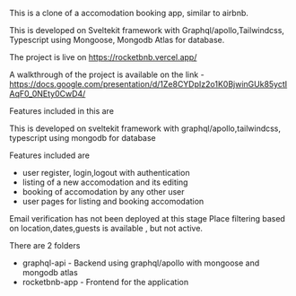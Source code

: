 This is a clone of a accomodation booking app, similar to airbnb.

This is developed on Sveltekit framework with Graphql/apollo,Tailwindcss, Typescript using Mongoose, Mongodb Atlas for database.

The project is live on https://rocketbnb.vercel.app/

A walkthrough of the project is available on the link - https://docs.google.com/presentation/d/1Ze8CYDpIz2o1K0BjwinGUk85yctIAqF0_0NEty0CwD4/

Features included in this are

This is developed on sveltekit framework with graphql/apollo,tailwindcss, typescript using mongodb for database

Features included are

- user register, login,logout with authentication
- listing of a new accomodation and its editing
- booking of accomodation by any other user
- user pages for listing and booking accomodation

Email verification has not been deployed at this stage
Place filtering based on location,dates,guests is available , but not active.

There are 2 folders

- graphql-api - Backend using graphql/apollo with mongoose and mongodb atlas
- rocketbnb-app - Frontend for the application
